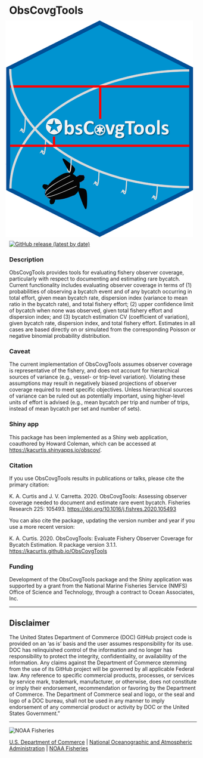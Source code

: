 <!-- README.md is generated from README.Rmd. Please edit that file -->

# ObsCovgTools <img src="logo.png" align="right" style="padding: 10px"/>

<!-- badges: start -->

[![GitHub release (latest by
date)](https://img.shields.io/github/v/release/kacurtis/ObsCovgTools)](https://github.com/kacurtis/ObsCovgTools/releases)
<!-- badges: end -->

### Description

ObsCovgTools provides tools for evaluating fishery observer coverage,
particularly with respect to documenting and estimating rare bycatch.
Current functionality includes evaluating observer coverage in terms of
(1) probabilities of observing a bycatch event and of any bycatch
occurring in total effort, given mean bycatch rate, dispersion index
(variance to mean ratio in the bycatch rate), and total fishery effort;
(2) upper confidence limit of bycatch when none was observed, given
total fishery effort and dispersion index; and (3) bycatch estimation CV
(coefficient of variation), given bycatch rate, dispersion index, and
total fishery effort. Estimates in all cases are based directly on or
simulated from the corresponding Poisson or negative binomial
probability distribution.

### Caveat

The current implementation of ObsCovgTools assumes observer coverage is
representative of the fishery, and does not account for hierarchical
sources of variance (e.g., vessel- or trip-level variation). Violating
these assumptions may result in negatively biased projections of
observer coverage required to meet specific objectives. Unless
hierarchical sources of variance can be ruled out as potentially
important, using higher-level units of effort is advised (e.g., mean
bycatch per trip and number of trips, instead of mean bycatch per set
and number of sets).

### Shiny app

This package has been implemented as a Shiny web application, coauthored
by Howard Coleman, which can be accessed at
<https://kacurtis.shinyapps.io/obscov/>.

### Citation

If you use ObsCovgTools results in publications or talks, please cite
the primary citation:

K. A. Curtis and J. V. Carretta. 2020. ObsCovgTools: Assessing observer
coverage needed to document and estimate rare event bycatch. Fisheries
Research 225: 105493. <https://doi.org/10.1016/j.fishres.2020.105493>

You can also cite the package, updating the version number and year if
you use a more recent version:

K. A. Curtis. 2020. ObsCovgTools: Evaluate Fishery Observer Coverage for
Bycatch Estimation. R package version 3.1.1.
<https://kacurtis.github.io/ObsCovgTools>

### Funding

Development of the ObsCovgTools package and the Shiny application was
supported by a grant from the National Marine Fisheries Service (NMFS)
Office of Science and Technology, through a contract to Ocean
Associates, Inc. 

<!-- Do not edit below. This adds the Disclaimer and NMFS footer. -->

------------------------------------------------------------------------

## Disclaimer

The United States Department of Commerce (DOC) GitHub project code is
provided on an ‘as is’ basis and the user assumes responsibility for its
use. DOC has relinquished control of the information and no longer has
responsibility to protect the integrity, confidentiality, or
availability of the information. Any claims against the Department of
Commerce stemming from the use of its GitHub project will be governed by
all applicable Federal law. Any reference to specific commercial
products, processes, or services by service mark, trademark,
manufacturer, or otherwise, does not constitute or imply their
endorsement, recommendation or favoring by the Department of Commerce.
The Department of Commerce seal and logo, or the seal and logo of a DOC
bureau, shall not be used in any manner to imply endorsement of any
commercial product or activity by DOC or the United States Government.”

------------------------------------------------------------------------

<img src="https://raw.githubusercontent.com/nmfs-general-modeling-tools/nmfspalette/main/man/figures/noaa-fisheries-rgb-2line-horizontal-small.png" height="75" alt="NOAA Fisheries">

[U.S. Department of Commerce](https://www.commerce.gov/) \| [National
Oceanographic and Atmospheric Administration](https://www.noaa.gov) \|
[NOAA Fisheries](https://www.fisheries.noaa.gov/)
